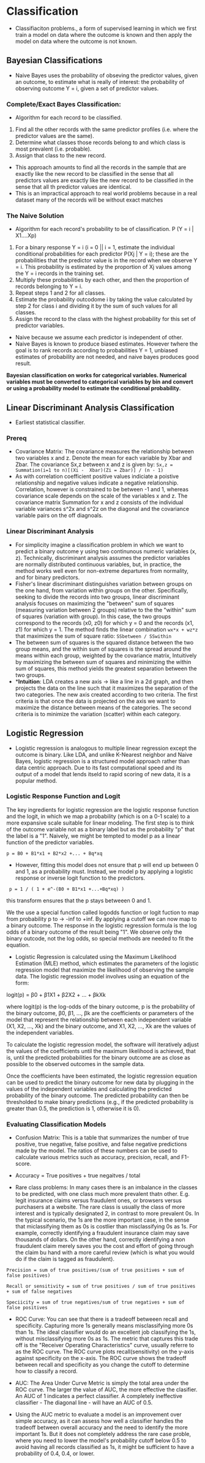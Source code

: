 # Classification

- Classifiaciton problems., a form of supervised learning in which we first train a model on data where the outcome is known and then apply the model on data where the outcome is not known.

## Bayesian Classifications
- Naive Bayes uses the probability of obseving the predictor values, given an outcome, to estimate what is really of interest: the probability of observing outcome Y = i, given a set of predictor values.

### Complete/Exact Bayes Classification:
- Algorithm for each record to be classified.
1. Find all the other records with the same predictor profiles (i.e. where the predictor values are the same).
2. Determine what classes those records belong to and which class is most prevalent (i.e. probable).
3. Assign that class to the new record.
- This approach amounts to find all the records in the sample that are exactly like the new record to be classified in the sense that all predictors values are exactly like the new record to be classified in the sense that all th predictor values are identical.
- This is an impractical approach to real world problems because in a real dataset many of the records will be without exact matches

### The Naive Solution
- Algorithm for each record's probability to be of classification. P (Y = i | X1....Xp)
1. For a binary response Y = i (i = 0 || i = 1, estimate the individual conditional probabilities for each predictor P(Xj | Y = i); these are the probabilities that the predictor value is in the record when we observe Y = i. This probability is estimated by the proportion of Xj values among the Y = i records in the training set.
2. Multiply these probabilities by each other, and then the proportion of records belonging to Y = i.
3. Repeat steps 1 and 2 for all classes.
4. Estimate the probability outcodome i by taking the value calculated by step 2 for class i and dividing it by the sum of such values for all classes.
5. Assign the record to the class with the highest probability for this set of predictor variables.
- Naive because we assume each predictor is independent of other.
- Naive Bayes is known to produce biased estimates. However twhere the goal is to rank records according to probabilities Y = 1, unbiased estimates of probability are not needed, and naive bayes produces good result.

**Bayesian classification on works for categorical variables. Numerical variables must be converted to categorical variables by bin and convert or using a probability model to estimate the conditional probability.**

## Linear Discriminant Analysis Classification
- Earliest statistical classifier.

### Prereq 
-  Covariance Matrix: The covariance measures the relationship between two variables x and z. Denote the mean for each variable by Xbar and Zbar. The covariance Sx,z between x and z is given by:
  ```Sx,z = Summation(i=1 to n)[(Xi -  Xbar)(Zi = Zbar)] / (n - 1)```
- As with correlation coefficient positive values indiciate a poistive relationship and negative values indicate a negative relationship. Correlation, however is constrained to be between -1 and 1, whereas covariance scale depends on the scale of the variables x and z. The covariance matrix Summation for x and z consists of the individual variable variances s^2x and s^2z on the diagonal and the covariance variable pairs on the off diagnoals.

### Linear Discriminant Analysis
- For simplicity imagine a classification problem in which we want to predict a binary outcome y using two continunous numeric variables (x, z). Technically, discriminant analysis assumes the predictor variables are normally distributed continuous variables, but, in practice, the method works well even for non-extreme departures from normality, and for binary predictors.
-  Fisher's linear discriminant distinguishes variation between groups on the one hand, from variation within groups on the other. Specifically, seeking to divide the records into two groups, linear discriminant analysis focuses on maximizing the "between" sum of squares (measuring variation between 2 groups) relative to the the "within" sum of squares (variation with group). In this case, the two groups correspond to the records (x0, z0) for which y = 0 and the records (x1, z1) for which y = 1. The method finds the linear combination ```wx*x + wz*z``` that maximizes the sum of square ratio: ```SSbetween / SSwithin```
- The between sum of squares is the squared distance between the two group means, and the within sum of squares is the spread around the means within each group, weighted by the covariance matrix, Intuitively by maximizing the between sum of squares and minimizing the within  sum of squares, this method yields the greatest separation between the two groups.
- ***Intuition**: LDA creates a new axis -> like a line in a 2d graph, and then projects the data on the line such that it maximizes the separation of the two categories. The new axis created according to two criteria. The first criteria is that once the data is projected on the axis we want to maximize the distance between means of the categories. The second criteria is to minimize the variation (scatter) within each category.


## Logistic Regression
- Logistic regression is analogous to multiple linear regression except the outcome is binary. Like LDA, and unlike K-Nearest neighbor and Naive Bayes, logistic regression is a structured model approach rather than data centric approach. Due to its fast computational speed and its output of a model that lends itseld to rapid scoring of new data, it is a popular method.

### Logistic Response Function and Logit
The key ingredients for logistic regression are the logistic response function and the logit, in which we map a probability (which is on a 0-1 scale) to a more expansive scale suitable for linear modeling.
The first step is to think of the outcome variable not as a binary label but as the probability "p" that the label is a "1". Naively, we might be tempted to model p as a linear function of the predictor variables. 
```
p = B0 + B1*x1 + B2*x2 +... + Bq*xq
```

- However, fitting this model does not ensure that p will end up between 0 and 1, as a probability must. Instead, we model p by applying a logistic response or inverse logit function to the predictors.
```
 p = 1 / ( 1 + e^-(B0 + B1*x1 +...+Bq*xq) )
```
this transform ensures that the p stays betweeen 0 and 1.

We the use a special function called logodds function or logit fuction to map from probability p to -> -inf to +inf. By applying a cutoff we can now map to a binary outcome. The response in the logistic regression formula is the log odds of a binary outcome of the result being "1". We observe only the binary outcode, not the log odds, so special methods are needed to fit the equation.


- Logistic Regression is calculated using the Maximum Likelihood Estimation (MLE) method, which estimates the parameters of the logistic regression model that maximize the likelihood of observing the sample data. The logistic regression model involves using an equation of the form:

logit(p) = β0 + β1X1 + β2X2 + ... + βkXk

where logit(p) is the log-odds of the binary outcome, p is the probability of the binary outcome, β0, β1, ..., βk are the coefficients or parameters of the model that represent the relationship between each independent variable (X1, X2, ..., Xk) and the binary outcome, and X1, X2, ..., Xk are the values of the independent variables.

To calculate the logistic regression model, the software will iteratively adjust the values of the coefficients until the maximum likelihood is achieved, that is, until the predicted probabilities for the binary outcome are as close as possible to the observed outcomes in the sample data.

Once the coefficients have been estimated, the logistic regression equation can be used to predict the binary outcome for new data by plugging in the values of the independent variables and calculating the predicted probability of the binary outcome. The predicted probability can then be thresholded to make binary predictions (e.g., if the predicted probability is greater than 0.5, the prediction is 1, otherwise it is 0).

### Evaluating Classification Models
- Confusion Matrix: This is a table that summarizes the number of true positive, true negative, false positive, and false negative predictions made by the model. The ratios of these numbers can be used to calculate various metrics such as accuracy, precision, recall, and F1-score.
- Accuracy = True positives + true negaitves / total

- Rare class problems: In many cases there is an imbalance in the classes to be predicted, with one class much more prevalent thatn other. E.g. legit insurance claims versus fraudulent ones, or browsers versus purchasers at a website. The rare class is usually the class of more interest and is typically designated 2, in contrast to more prevalent 0s. In the typical scenario, the 1s are the more important case, in the sense that miclassifying them as 0s is costlier than misclassifying 0s as 1s. For example, correctly identifying a fraudulent insurance claim may save thousands of dollars. On the other hand, correctly identifying a non fraudulent claim merely saves you the cost and effort of going through the claim bu hand with a more careful review (which is what you would do if the claim is tagged as fraudulent).

```
Precision = sum of true positives/(sum of true positives + sum of false positives)
```

```
Recall or sensitivity = sum of true positives / sum of true positives + sum of false negatives
```

```
Speciicity = sum of true negatives/sum of true negatives + sum of false positives
```

- ROC Curve: You can see that there is a tradeoff betweeen recall and specificity. Capturing more 1s generally means misclassifying more 0s than 1s. The ideal classifier would do an excellent job classifying the 1s, without misclassifying more 0s as 1s.
The metric that captures this trade off is the "Receiver Operating Characteristics" curve, usually referre to as the ROC curve. The ROC curve plots recall(sensitivity) on the y-axis against specificity on the x-axis. The ROC curve shows the tradeoff between recall and specificity as you change the cutoff to determine how to classify a record.

- AUC: The Area Under Curve Metric is simply the total area under the ROC curve. The larger the value of AUC, the more effective the clasifier. An AUC of 1 indicates a perfect classifier. A completely ineffective classifier - The diagonal line - will have an AUC of 0.5.

- Using the AUC metric to evaluate a  model is an improvement over simple accuracy, as it can assess how well a classifier handles the tradeoff between overall accuracy and the need to identify the more important 1s. But it does not completely address the rare case proble, where you need to lower the model's probability cutoff below 0.5 to avoid having all records classified as 1s, it might be sufficient to have a probability of 0.4, 0.4, or lower.
